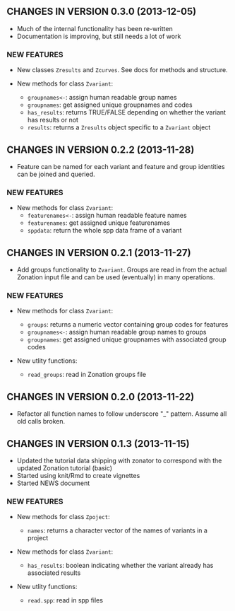 ## CHANGES IN VERSION 0.3.0 (2013-12-05)

* Much of the internal functionality has been re-written
* Documentation is improving, but still needs a lot of work

### NEW FEATURES

* New classes `Zresults` and `Zcurves`. See docs for methods and structure.

* New methods for class `Zvariant`:
  - `groupnames<-`: assign human readable group names
  - `groupnames`: get assigned unique groupnames and codes
  - `has_results`: returns TRUE/FALSE depending on whether the variant has 
  results or not
  - `results`: returns a `Zresults` object specific to a `Zvariant` object

## CHANGES IN VERSION 0.2.2 (2013-11-28)

* Feature can be named for each variant and feature and group identities can
be joined and queried. 

### NEW FEATURES

* New methods for class `Zvariant`:
  - `featurenames<-`: assign human readable feature names
  - `featurenames`: get assigned unique featurenames
  - `sppdata`: return the whole spp data frame of a variant

## CHANGES IN VERSION 0.2.1 (2013-11-27)

* Add groups functionality to `Zvariant`. Groups are read in from the actual
Zonation input file and can be used (eventually) in many operations.

### NEW FEATURES

* New methods for class `Zvariant`:
  - `groups`: returns a numeric vector containing group codes for features
  - `groupnames<-`: assign human readable group names to groups
  - `groupnames`: get assigned unique groupnames with associated group codes 

* New utlity functions:
  - `read_groups`: read in Zonation groups file

## CHANGES IN VERSION 0.2.0 (2013-11-22)

* Refactor all function names to follow underscore "_" pattern. Assume all
old calls broken.

## CHANGES IN VERSION 0.1.3 (2013-11-15)

* Updated the tutorial data shipping with zonator to correspond with the updated
Zonation tutorial (basic)
* Started using knit/Rmd to create vignettes
* Started NEWS document

### NEW FEATURES

* New methods for class `Zpoject`:
  - `names`: returns a character vector of the names of variants in a project

* New methods for class `Zvariant`:
  - `has_results`: boolean indicating whether the variant already has associated
    results

* New utlity functions:
  - `read.spp`: read in spp files
